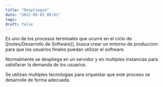 ```yaml
---
title: "Despliegue"
date: "2022-09-03 09:01"
tags: 
draft: false
---
```

Es uno de los procesos terminales que ocurre en el ciclo de [[notes/Desarrollo de Software]], busca crear un entorno de produccion para que los usuarios finales puedan utilizar el software.

Normalmente se despliega en un servidor y en multiples instancias para satisfacer la demanda de los usuarios.

Se utilizan multiples tecnologias para orquestar que este proceso se desarrolle de forma adecuada.
